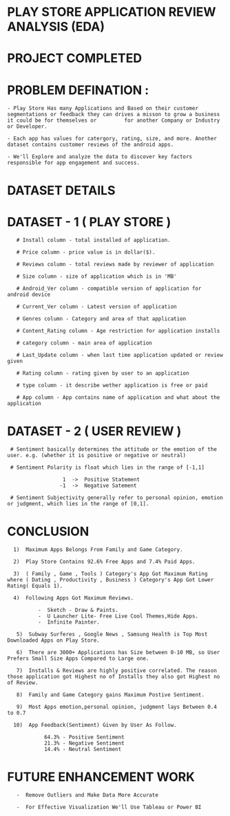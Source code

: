 # PLAY STORE APPLICATION REVIEW ANALYSIS (EDA)

# PROJECT COMPLETED

# PROBLEM DEFINATION :
    - Play Store Has many Applications and Based on their customer segmentations or feedback they can drives a misson to grow a business it could be for themselves or         for another Company or Industry or Developer.

    - Each app has values for catergory, rating, size, and more. Another dataset contains customer reviews of the android apps.

    - We'll Explore and analyze the data to discover key factors responsible for app engagement and success.
    
    
# DATASET DETAILS

# DATASET - 1 ( PLAY STORE )

       # Install column - total installed of application.

       # Price column - price value is in dollar($).

       # Reviews column - total reviews made by reviewer of application

       # Size column - size of application which is in 'MB'

       # Android_Ver column - compatible version of application for android device

       # Current_Ver column - Latest version of application

       # Genres column - Category and area of that application

       # Content_Rating column - Age restriction for application installs

       # category column - main area of application

       # Last_Update column - when last time application updated or review given

       # Rating column - rating given by user to an application

       # type column - it describe wether application is free or paid

       # App column - App contains name of application and what about the application
       
       
 # DATASET - 2 ( USER REVIEW )
 
     # Sentiment basically determines the attitude or the emotion of the user. e.g. (whether it is positive or negative or neutral)

     # Sentiment Polarity is float which lies in the range of [-1,1]

                      1  ->  Positive Statement 
                     -1  ->  Negative Satement 
                     
     # Sentiment Subjectivity generally refer to personal opinion, emotion or judgment, which lies in the range of [0,1].
     
     
 # CONCLUSION 
 
      1)  Maximum Apps Belongs From Family and Game Category.
      
      2)  Play Store Contains 92.6% Free Apps and 7.4% Paid Apps.

      3)  ( Family , Game , Tools ) Category's App Got Maximum Rating where ( Dating , Productivity , Business ) Category's App Got Lower Rating( Equals 1).

      4)  Following Apps Got Maximum Reviews.

              -  Sketch - Draw & Paints.
              -  U Launcher Lite- Free Live Cool Themes,Hide Apps.
              -  Infinite Painter.

       5)  Subway Surferes , Google News , Samsung Health is Top Most Downloaded Apps on Play Store.

       6)  There are 3000+ Applications has Size between 0-10 MB, so User Prefers Small Size Apps Compared to Large one.

       7)  Installs & Reviews are highly positive correlated. The reason those application got Highest no of Installs they also got Highest no of Review.

       8)  Family and Game Category gains Maximum Postive Sentiment.

       9)  Most Apps emotion,personal opinion, judgment lays Between 0.4 to 0.7

      10)  App Feedback(Sentiment) Given by User As Follow.

                64.3% - Positive Sentiment
                21.3% - Negative Sentiment
                14.4% - Neutral Sentiment      
                
 # FUTURE ENHANCEMENT WORK
 
       -  Remove Outliers and Make Data More Accurate

       -  For Effective Visualization We'll Use Tableau or Power BI                
